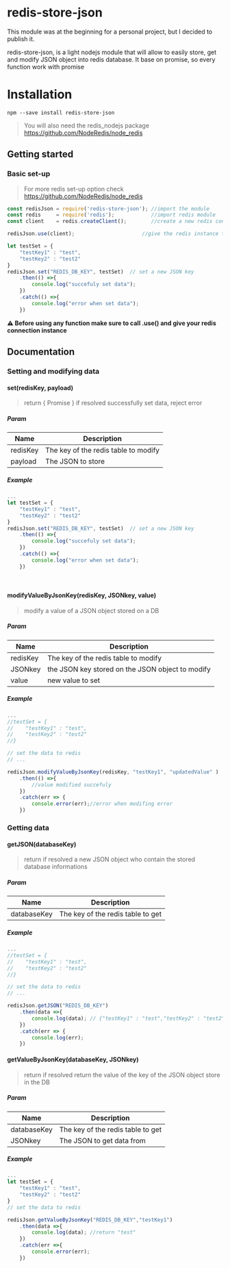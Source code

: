 # redis-store-json

This module was at the beginning for a personal project, but I decided to publish it.

redis-store-json, is a light nodejs module that will allow to easily store, get and modify JSON object into  redis database. It base on promise, so every function work with promise

# Installation

```shell
npm --save install redis-store-json
```

> You will also need the redis_nodejs package  https://github.com/NodeRedis/node_redis 

## Getting started



### Basic set-up



> For more redis  set-up option check  https://github.com/NodeRedis/node_redis 

```js
const redisJson = require('redis-store-json'); //import the module
const redis     = require('redis');            //import redis module
const client    = redis.createClient();        //create a new redis connection

redisJson.use(client);                      //give the redis instance to redis-json-store

let testSet = {
    "testKey1" : "test",
    "testKey2" : "test2"
}
redisJson.set("REDIS_DB_KEY", testSet)  // set a new JSON key
	.then(() =>{
    	console.log("succefuly set data");
	})
	.catch(() =>{
    	console.log("error when set data");
	})


```

<b> :warning: Before using any function make sure to call .use() and give your redis connection instance</b>



## Documentation

### Setting and modifying data

#### 		set(redisKey, payload)

> return { Promise } if resolved successfully set data, reject error

##### Param

| Name     | Description                          |
| -------- | ------------------------------------ |
| redisKey | The key of the redis table to modify |
| payload  | The JSON to store                    |

##### Example

```js
...
let testSet = {
    "testKey1" : "test",
    "testKey2" : "test2"
}
redisJson.set("REDIS_DB_KEY", testSet)  // set a new JSON key
	.then(() =>{
    	console.log("succefuly set data");
	})
	.catch(() =>{
    	console.log("error when set data");
	})
```

​	

#### 		modifyValueByJsonKey(redisKey, JSONkey, value)

> modify a value of a JSON object stored on a DB

##### Param

| Name     | Description                                      |
| -------- | ------------------------------------------------ |
| redisKey | The key of the redis table to modify             |
| JSONkey  | the JSON key stored on the JSON object to modify |
| value    | new value to set                                 |

##### Example

```js
...
//testSet = {
//    "testKey1" : "test",
//    "testKey2" : "test2"
//}

// set the data to redis
// ...

redisJson.modifyValueByJsonKey(redisKey, "testKey1", "updatedValue" )
	.then(() =>{
    	//value modified succefuly
	})
	.catch(err => {
    	console.error(err);//error when modifing error
	})

```





### Getting data

#### 	getJSON(databaseKey)

> return if resolved a new JSON object who contain the stored database informations

##### Param

| Name        | Description                       |
| ----------- | --------------------------------- |
| databaseKey | The key of the redis table to get |

##### Example

```js
...
//testSet = {
//    "testKey1" : "test",
//    "testKey2" : "test2"
//}

// set the data to redis
// ...

redisJson.getJSON("REDIS_DB_KEY")
	.then(data =>{
    	console.log(data); // {"testKey1" : "test","testKey2" : "test2"}
	})
	.catch(err => {
    	console.log(err);
	})


```



#### 		getValueByJsonKey(databaseKey, JSONkey)

> return if resolved return the value of  the key of the JSON object store in the DB

##### Param

| Name        | Description                       |
| ----------- | --------------------------------- |
| databaseKey | The key of the redis table to get |
| JSONkey     | The JSON to get data from         |



##### Example

```js
...
let testSet = {
    "testKey1" : "test",
    "testKey2" : "test2"
}
// set the data to redis

redisJson.getValueByJsonKey("REDIS_DB_KEY","testKey1") 
	.then(data =>{
    	console.log(data); //return "test"
	})
	.catch(err =>{
    	console.error(err);
	})
```

